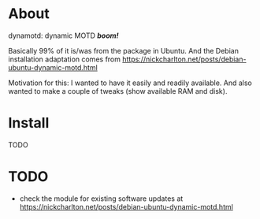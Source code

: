 # About

dynamotd: dynamic MOTD ***boom!***

Basically 99% of it is/was from the package in Ubuntu.
And the Debian installation adaptation comes from https://nickcharlton.net/posts/debian-ubuntu-dynamic-motd.html

Motivation for this:
I wanted to have it easily and readily available. And also wanted to make a couple of tweaks (show available RAM and disk).



# Install

TODO





# TODO

- check the module for existing software updates at https://nickcharlton.net/posts/debian-ubuntu-dynamic-motd.html

